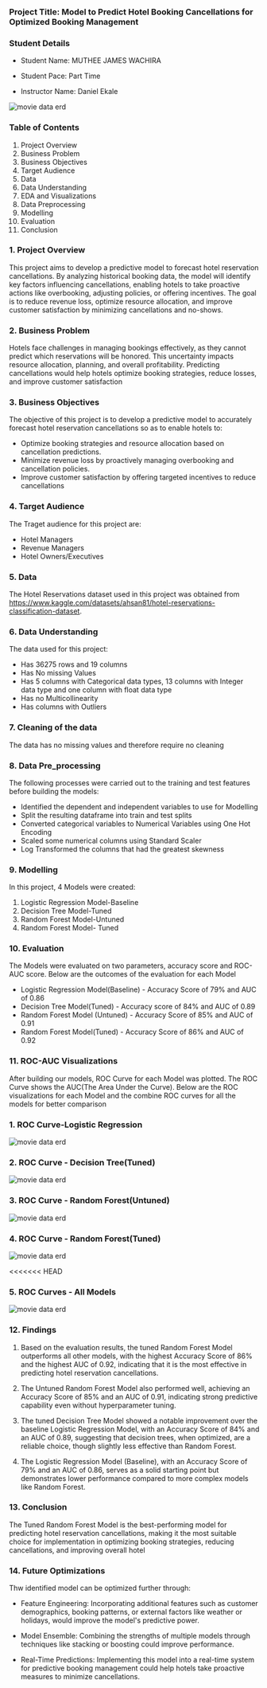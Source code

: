 ### Project Title: Model to Predict Hotel Booking Cancellations for Optimized Booking Management

### Student Details

* Student Name: MUTHEE JAMES WACHIRA
  
* Student Pace: Part Time
  
* Instructor Name: Daniel Ekale


![movie data erd](https://github.com/James-tech4/JAMES-PHASE-3-DSPT-8-PROJECT/blob/main/Visualization%20Images/Hotel%20Image.jpg)




### Table of Contents
1. Project Overview
2. Business Problem
3. Business Objectives
4. Target Audience
5. Data
6. Data Understanding
7. EDA and Visualizations
8. Data Preprocessing
9. Modelling
10. Evaluation
11. Conclusion

### 1. Project Overview
This project aims to develop a predictive model to forecast hotel reservation cancellations. By analyzing historical booking data, the model will identify key factors influencing cancellations, enabling hotels to take proactive actions like overbooking, adjusting policies, or offering incentives. The goal is to reduce revenue loss, optimize resource allocation, and improve customer satisfaction by minimizing cancellations and no-shows.

### 2. Business Problem
Hotels face challenges in managing bookings effectively, as they cannot predict which reservations will be honored. This uncertainty impacts resource allocation, planning, and overall profitability. Predicting cancellations would help hotels optimize booking strategies, reduce losses, and improve customer satisfaction


### 3. Business Objectives
The objective of this project is to develop a predictive model to accurately forecast hotel reservation cancellations so as to enable hotels to:
* Optimize booking strategies and resource allocation based on cancellation predictions. 
* Minimize revenue loss by proactively managing overbooking and cancellation policies.
* Improve customer satisfaction by offering targeted incentives to reduce cancellations

### 4. Target Audience
The Traget audience for this project are:
* Hotel Managers
* Revenue Managers
* Hotel Owners/Executives
  
  
### 5. Data
The Hotel Reservations dataset used in this project was obtained from https://www.kaggle.com/datasets/ahsan81/hotel-reservations-classification-dataset.

### 6. Data Understanding
The data used for this project:
* Has 36275 rows and 19 columns
* Has No missing Values
* Has 5 columns with Categorical data types, 13 columns with Integer data type and one column with float data type
* Has no Multicollinearity
* Has columns with Outliers


### 7. Cleaning of the data 
The data has no missing values and therefore require no cleaning

### 8. Data Pre_processing
The following processes were carried out to the training and test features before building the models:
* Identified the dependent and independent variables to use for Modelling
* Split the resulting dataframe into train and test splits
* Converted categorical variables to Numerical Variables using One Hot Encoding
* Scaled some numerical columns using Standard Scaler
* Log Transformed the columns that had the greatest skewness

### 9. Modelling
In this project, 4 Models were created:
1. Logistic Regression Model-Baseline
2. Decision Tree Model-Tuned
3. Random Forest Model-Untuned
4. Random Forest Model- Tuned

### 10. Evaluation
The Models were evaluated on two parameters, accuracy score and ROC-AUC score. Below are the outcomes of the evaluation for each Model
* Logistic Regression Model(Baseline) - Accuracy Score of 79% and AUC of 0.86
* Decision Tree Model(Tuned) - Accuracy score of 84% and AUC of 0.89
* Random Forest Model (Untuned) - Accuracy Score of 85% and AUC of 0.91
* Random Forest Model(Tuned) - Accuracy Score of 86% and  AUC of 0.92

### 11. ROC-AUC Visualizations 
After building our models, ROC Curve for each Model was plotted. The ROC Curve shows the AUC(The Area Under the Curve). Below are the ROC visualizations for each Model and the combine ROC curves for all the models for better comparison

### 1. ROC Curve-Logistic Regression
![movie data erd](https://github.com/James-tech4/JAMES-PHASE-3-DSPT-8-PROJECT/blob/main/Visualization%20Images/roc%20log%20reg.png)

### 2. ROC Curve - Decision Tree(Tuned)
![movie data erd](https://github.com/James-tech4/JAMES-PHASE-3-DSPT-8-PROJECT/blob/main/Visualization%20Images/roc%20decision%20tree.png)

### 3. ROC Curve - Random Forest(Untuned)
![movie data erd](https://github.com/James-tech4/JAMES-PHASE-3-DSPT-8-PROJECT/blob/main/Visualization%20Images/Untuned%20RF%20ROC.png)

### 4. ROC Curve - Random Forest(Tuned)
![movie data erd](https://github.com/James-tech4/JAMES-PHASE-3-DSPT-8-PROJECT/blob/main/Visualization%20Images/Tuned%20RF%20ROC.png)

<<<<<<< HEAD
### 5. ROC Curves - All Models
![movie data erd](https://github.com/James-tech4/JAMES-PHASE-3-DSPT-8-PROJECT/blob/main/Visualization%20Images/All%20curves.png)

### 12. Findings
1. Based on the evaluation results, the tuned Random Forest Model outperforms all other models, with the highest Accuracy Score of 86% and the highest AUC of 0.92, indicating that it is the most effective in predicting hotel reservation cancellations.
   
2. The Untuned Random Forest Model also performed well, achieving an Accuracy Score of 85% and an AUC of 0.91, indicating strong predictive capability even without hyperparameter tuning.

3. The tuned Decision Tree Model showed a notable improvement over the baseline Logistic Regression Model, with an Accuracy Score of 84% and an AUC of 0.89, suggesting that decision trees, when optimized, are a reliable choice, though slightly less effective than Random Forest.

4. The Logistic Regression Model (Baseline), with an Accuracy Score of 79% and an AUC of 0.86, serves as a solid starting point but demonstrates lower performance compared to more complex models like Random Forest.

### 13. Conclusion
The Tuned Random Forest Model is the best-performing model for predicting hotel reservation cancellations, making it the most suitable choice for implementation in optimizing booking strategies, reducing cancellations, and improving overall hotel

### 14. Future Optimizations
Thw identified model can be optimized further through:

* Feature Engineering: Incorporating additional features such as customer demographics, booking patterns, or external factors like weather or holidays, would improve the model's predictive power.

* Model Ensemble: Combining the strengths of multiple models through techniques like stacking or boosting could improve performance. 

* Real-Time Predictions: Implementing this model into a real-time system for predictive booking management could help hotels take proactive measures to minimize cancellations.



